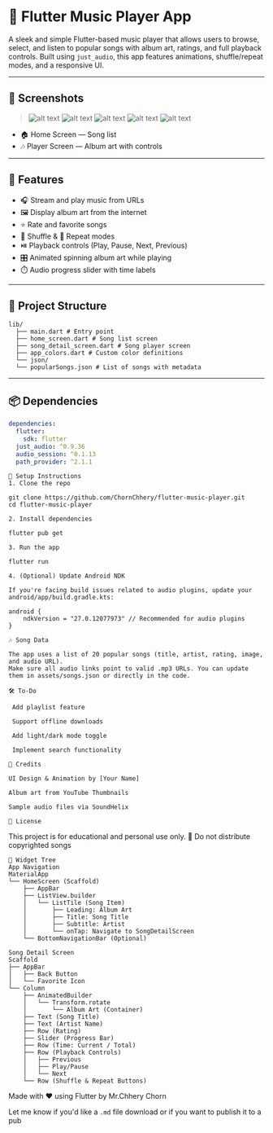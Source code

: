 # 🎵 Flutter Music Player App

A sleek and simple Flutter-based music player that allows users to browse, select, and listen to popular songs with album art, ratings, and full playback controls. Built using `just_audio`, this app features animations, shuffle/repeat modes, and a responsive UI.

---

## 📱 Screenshots

> ![alt text](image.png) ![alt text](image-1.png)
> ![alt text](image-2.png) ![alt text](image-3.png)
> ![alt text](image-4.png)

- 🏠 Home Screen — Song list  
- 🎶 Player Screen — Album art with controls

---

## 🚀 Features

- 🎧 Stream and play music from URLs  
- 🖼️ Display album art from the internet  
- ⭐ Rate and favorite songs  
- 🔀 Shuffle & 🔁 Repeat modes  
- ⏯️ Playback controls (Play, Pause, Next, Previous)  
- 🎛️ Animated spinning album art while playing  
- ⏱️ Audio progress slider with time labels  

---

## 📂 Project Structure
```
lib/
  ├── main.dart # Entry point
  ├── home_screen.dart # Song list screen
  ├── song_detail_screen.dart # Song player screen
  ├── app_colors.dart # Custom color definitions
  └── json/
  └── popularSongs.json # List of songs with metadata

```
---

## 📦 Dependencies

```yaml
dependencies:
  flutter:
    sdk: flutter
  just_audio: ^0.9.36
  audio_session: ^0.1.13
  path_provider: ^2.1.1

```
```
🔧 Setup Instructions
1. Clone the repo

git clone https://github.com/ChornChhery/flutter-music-player.git
cd flutter-music-player

2. Install dependencies

flutter pub get

3. Run the app

flutter run

4. (Optional) Update Android NDK

If you're facing build issues related to audio plugins, update your android/app/build.gradle.kts:

android {
    ndkVersion = "27.0.12077973" // Recommended for audio plugins
}

🎶 Song Data

The app uses a list of 20 popular songs (title, artist, rating, image, and audio URL).
Make sure all audio links point to valid .mp3 URLs. You can update them in assets/songs.json or directly in the code.

🛠 To-Do

 Add playlist feature

 Support offline downloads

 Add light/dark mode toggle

 Implement search functionality

🙌 Credits

UI Design & Animation by [Your Name]

Album art from YouTube Thumbnails

Sample audio files via SoundHelix

📜 License
```

This project is for educational and personal use only.
🚫 Do not distribute copyrighted songs
```
🧱 Widget Tree
App Navigation
MaterialApp
└── HomeScreen (Scaffold)
    ├── AppBar
    ├── ListView.builder
    │   └── ListTile (Song Item)
    │       ├── Leading: Album Art
    │       ├── Title: Song Title
    │       ├── Subtitle: Artist
    │       └── onTap: Navigate to SongDetailScreen
    └── BottomNavigationBar (Optional)

Song Detail Screen
Scaffold
├── AppBar
│   ├── Back Button
│   └── Favorite Icon
└── Column
    ├── AnimatedBuilder
    │   └── Transform.rotate
    │       └── Album Art (Container)
    ├── Text (Song Title)
    ├── Text (Artist Name)
    ├── Row (Rating)
    ├── Slider (Progress Bar)
    ├── Row (Time: Current / Total)
    ├── Row (Playback Controls)
    │   ├── Previous
    │   ├── Play/Pause
    │   └── Next
    └── Row (Shuffle & Repeat Buttons)
```

Made with ❤️ using Flutter by Mr.Chhery Chorn


Let me know if you'd like a `.md` file download or if you want to publish it to a pub
```